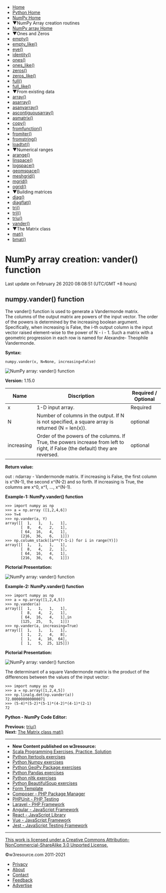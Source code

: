  


- [Home](/index.php)
- [Python Home](/python/python-tutorial.php)
- [NumPy Home](/numpy/index.php)
- ▼NumPy Array creation routines
- [NumPy array Home](/numpy/array-creation/index.php)
- ▼Ones and Zeros
- [empty()](/numpy/array-creation/empty.php)
- [empty_like()](/numpy/array-creation/empty_like.php)
- [eye()](/numpy/array-creation/eye.php)
- [identity()](/numpy/array-creation/identity.php)
- [ones()](/numpy/array-creation/ones.php)
- [ones_like()](/numpy/array-creation/ones_like.php)
- [zeros()](/numpy/array-creation/zeros.php)
- [zeros_like()](/numpy/array-creation/zeros_like.php)
- [full()](/numpy/array-creation/full.php)
- [full_like()](/numpy/array-creation/full_like.php)
- ▼From existing data
- [array()](/numpy/array-creation/array.php)
- [asarray()](/numpy/array-creation/asarray.php)
- [asanyarray()](/numpy/array-creation/asanyarray.php)
- [ascontiguousarray()](/numpy/array-creation/ascontiguousarray.php)
- [asmatrix()](/numpy/array-creation/asmatrix.php)
- [copy()](/numpy/array-creation/copy.php)
- [fromfunction()](/numpy/array-creation/fromfunction.php)
- [fromiter()](/numpy/array-creation/fromiter.php)
- [fromstring()](/numpy/array-creation/fromstring.php)
- [loadtxt()](/numpy/array-creation/loadtxt.php)
- ▼Numerical ranges
- [arange()](/numpy/array-creation/arange.php)
- [linspace()](/numpy/array-creation/linspace.php)
- [logspace()](/numpy/array-creation/logspace.php)
- [geomspace()](/numpy/array-creation/geomspace.php)
- [meshgrid()](/numpy/array-creation/meshgrid.php)
- [mgrid()](/numpy/array-creation/mgrid.php)
- [ogrid()](/numpy/array-creation/ogrid.php)
- ▼Building matrices
- [diag()](/numpy/array-creation/diag.php)
- [diagflat()](/numpy/array-creation/diagflat.php)
- [tri()](/numpy/array-creation/tri.php)
- [tril()](/numpy/array-creation/tril.php)
- [triu()](/numpy/array-creation/triu.php)
- [vander()](/numpy/array-creation/vander.php)
- ▼The Matrix class
- [mat()](/numpy/array-creation/mat.php)
- [bmat()](/numpy/array-creation/bmat.php)

# NumPy array creation: vander() function

Last update on February 26 2020 08:08:51 (UTC/GMT +8 hours)

<span class="underline"></span>

<span class="underline"></span>

## numpy.vander() function

The vander() function is used to generate a Vandermonde matrix.  
The columns of the output matrix are powers of the input vector. The order of the powers is determined by the increasing boolean argument. Specifically, when increasing is False, the i-th output column is the input vector raised element-wise to the power of N - i - 1. Such a matrix with a geometric progression in each row is named for Alexandre- Theophile Vandermonde.

**Syntax:**

    numpy.vander(x, N=None, increasing=False)

![NumPy array: vander() function](https://www.w3resource.com/w3r_images/numpy-vander-function-image-a.png)

**Version:** 1.15.0

<table><thead><tr class="header"><th>Name</th><th>Discription</th><th>Required / Optional</th></tr></thead><tbody><tr class="odd"><td>x</td><td>1-D input array.</td><td>Required</td></tr><tr class="even"><td>N</td><td>Number of columns in the output. If N is not specified, a square array is returned (N = len(x)).</td><td>optional</td></tr><tr class="odd"><td>increasing</td><td>Order of the powers of the columns. If True, the powers increase from left to right, if False (the default) they are reversed.<br />
</td><td>optional</td></tr></tbody></table>

**Return value:**

out : ndarray - Vandermonde matrix. If increasing is False, the first column is x^(N-1), the second x^(N-2) and so forth. If increasing is True, the columns are x^0, x^1, ..., x^(N-1).

**Example-1: NumPy.vander() function**

    >>> import numpy as np
    >>> a = np.array ([1,2,4,6])
    >>> Y=4
    >>> np.vander(a, Y)
    array([[  1,   1,   1,   1],
           [  8,   4,   2,   1],
           [ 64,  16,   4,   1],
           [216,  36,   6,   1]])
    >>> np.column_stack([a**(Y-1-i) for i in range(Y)])
    array([[  1,   1,   1,   1],
           [  8,   4,   2,   1],
           [ 64,  16,   4,   1],
           [216,  36,   6,   1]])

**Pictorial Presentation:**

![NumPy array: vander() function](https://www.w3resource.com/w3r_images/numpy-vander-function-image-1.png)

**Example-2: NumPy.vander() function**

    >>> import numpy as np
    >>> a = np.array([1,2,4,5])
    >>> np.vander(a)
    array([[  1,   1,   1,   1],
           [  8,   4,   2,   1],
           [ 64,  16,   4,   1],in
           [125,  25,   5,   1]])
    >>> np.vander(a, increasing=True)
    array([[  1,   1,   1,   1],
           [  1,   2,   4,   8],
           [  1,   4,  16,  64],
           [  1,   5,  25, 125]])

**Pictorial Presentation:**

![NumPy array: vander() function](https://www.w3resource.com/w3r_images/numpy-vander-function-image-1-a.png)

The determinant of a square Vandermonde matrix is the product of the differences between the values of the input vector:

    >>> import numpy as np
    >>> a = np.array([1,2,4,5])
    >>> np.linalg.det(np.vander(a))
    72.000000000000071
    >>> (5-4)*(5-2)*(5-1)*(4-2)*(4-1)*(2-1)
    72

**Python - NumPy Code Editor:**

**Previous:** [triu()](https://www.w3resource.com/numpy/array-creation/triu.php)  
**Next:** [The Matrix class mat()](https://www.w3resource.com/numpy/array-creation/mat.php)

---

<span class="underline"></span>

- **New Content published on w3resource:**
- [Scala Programming Exercises, Practice, Solution](https://www.w3resource.com/scala-exercises/index.php)
- [Python Itertools exercises](https://www.w3resource.com/python-exercises/itertools/index.php)
- [Python Numpy exercises](https://www.w3resource.com/python-exercises/numpy/index.php)
- [Python GeoPy Package exercises](https://www.w3resource.com/python-exercises/geopy/index.php)
- [Python Pandas exercises](https://www.w3resource.com/python-exercises/pandas/index.php)
- [Python nltk exercises](https://www.w3resource.com/python-exercises/nltk/index.php)
- [Python BeautifulSoup exercises](https://www.w3resource.com/python-exercises/BeautifulSoup/index.php)
- [Form Template](https://www.w3resource.com/form-template/)
- [Composer - PHP Package Manager](https://www.w3resource.com/php/composer/a-gentle-introduction-to-composer.php)
- [PHPUnit - PHP Testing](https://www.w3resource.com/php/PHPUnit/a-gentle-introduction-to-unit-test-and-testing.php)
- [Laravel - PHP Framework](https://www.w3resource.com/laravel/laravel-tutorial.php)
- [Angular - JavaScript Framework](https://www.w3resource.com/angular/getting-started-with-angular.php)
- [React - JavaScript Library](https://www.w3resource.com/react/react-js-overview.php)
- [Vue - JavaScript Framework](https://www.w3resource.com/vue/installation.php)
- [Jest - JavaScript Testing Framework](https://www.w3resource.com/jest/jest-getting-started.php)

---

<span class="underline"></span>

<span class="underline"></span>

<span class="underline"></span>

[This work is licensed under a Creative Commons Attribution-NonCommercial-ShareAlike 3.0 Unported License.](https://creativecommons.org/licenses/by-nc-sa/3.0/deed.en_US)

©w3resource.com 2011-2021

- [Privacy](https://www.w3resource.com/privacy.php)
- [About](https://www.w3resource.com/about.php)
- [Contact](https://www.w3resource.com/contact.php)
- [Feedback](https://www.w3resource.com/feedback.php)
- [Advertise](https://www.w3resource.com/advertise.php)
